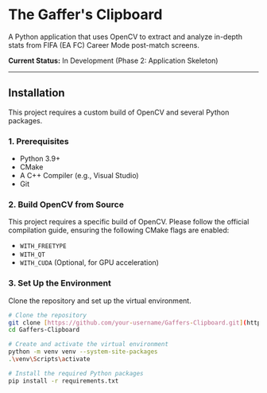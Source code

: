 # The Gaffer's Clipboard

A Python application that uses OpenCV to extract and analyze in-depth stats from FIFA (EA FC) Career Mode post-match screens.

**Current Status:** In Development (Phase 2: Application Skeleton)

---

## Installation

This project requires a custom build of OpenCV and several Python packages.

### 1. Prerequisites

- Python 3.9+
- CMake
- A C++ Compiler (e.g., Visual Studio)
- Git

### 2. Build OpenCV from Source

This project requires a specific build of OpenCV. Please follow the official compilation guide, ensuring the following CMake flags are enabled:

- `WITH_FREETYPE`
- `WITH_QT`
- `WITH_CUDA` (Optional, for GPU acceleration)

### 3. Set Up the Environment

Clone the repository and set up the virtual environment.

```bash
# Clone the repository
git clone [https://github.com/your-username/Gaffers-Clipboard.git](https://github.com/your-username/Gaffers-Clipboard.git)
cd Gaffers-Clipboard

# Create and activate the virtual environment
python -m venv venv --system-site-packages
.\venv\Scripts\activate

# Install the required Python packages
pip install -r requirements.txt
